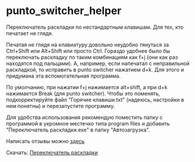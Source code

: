# punto_switcher_helper
Переключатель раскладки по нестандартным клавишам. Для тех, кто печатает не глядя.

Печатая не глядя на клавиатуру довольно неудобно тянуться за Ctrl+Shift или Alt+Shift или просто Ctrl.
Гораздо удобнее было бы переключать раскладку по таким комбинациям как f+j (они как раз находятся под пальцами).
А, например, если напечатал с неправильной раскладкой, то исправить в punto switcher нажатием d+k.
Для этого и придумана эта вспомогательная программа.

По умолчанию, при нажатии f+j нажимается alt+shift, а при d+k нажимается Break (для punto switcher).
Чтобы это поменять, подкорректируйте файл "Горячие клавиши.txt" (надеюсь, настройки в нем понятны) и перезапустите программу.

Для удобства использования рекомендую поместить папку с программой в укромное местечко типа program files и добавить
"Переключатель раскладки.exe" в папку "Автозагрузка".

Написать отзывы можно <a href="https://github.com/alhimik1986/punto_switcher_helper/issues">здесь</a>

Скачать: <a href="https://github.com/alhimik1986/punto_switcher_helper/archive/master.zip">Переключатель раскладки</a>
